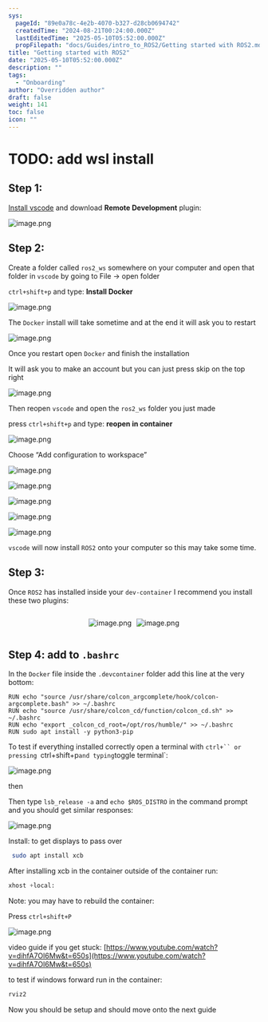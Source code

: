 ```yaml
---
sys:
  pageId: "89e0a78c-4e2b-4070-b327-d28cb0694742"
  createdTime: "2024-08-21T00:24:00.000Z"
  lastEditedTime: "2025-05-10T05:52:00.000Z"
  propFilepath: "docs/Guides/intro_to_ROS2/Getting started with ROS2.md"
title: "Getting started with ROS2"
date: "2025-05-10T05:52:00.000Z"
description: ""
tags:
  - "Onboarding"
author: "Overridden author"
draft: false
weight: 141
toc: false
icon: ""
---
```


# TODO: add wsl install

## Step 1:

[Install vscode](https://code.visualstudio.com/download) and download **Remote Development** plugin:

![image.png](https://prod-files-secure.s3.us-west-2.amazonaws.com/d518164a-d88e-44d1-a4ee-3adb3bd8bce0/efb52993-1881-4a40-b95e-6f020334f022/image.png?X-Amz-Algorithm=AWS4-HMAC-SHA256&X-Amz-Content-Sha256=UNSIGNED-PAYLOAD&X-Amz-Credential=ASIAZI2LB466TV2GFVYR%2F20250601%2Fus-west-2%2Fs3%2Faws4_request&X-Amz-Date=20250601T090820Z&X-Amz-Expires=3600&X-Amz-Security-Token=IQoJb3JpZ2luX2VjEAYaCXVzLXdlc3QtMiJIMEYCIQDrZFkUAv9YGZj8S9ukzZIelsYlFdXPU4MVX7hQbEkwwgIhALSGMCbiNNgzVxh7nVn6h4oZ6o3V5QWibax7jYuVUTLCKogECM%2F%2F%2F%2F%2F%2F%2F%2F%2F%2F%2FwEQABoMNjM3NDIzMTgzODA1IgzT%2BxPYDQsPGwt5lUkq3AO8Mmz78gzbSqbyN94wLXMbEzKpNnT7H2YD2GzGjXDRp3j94YSXFZLir%2BH2mIRm4m80VEylMNcYCIFpp5PapX0wn5I1b%2Fift%2BEAWhe%2Fat%2FmuakiNJ%2B%2FIuw1HJvLeuCb30WnIY5kcVT6IuuI4%2F4O34IRTs6igwl%2BDg4C5RN6B19FccMN8uw1nqRC7fGVftSGvy%2F9%2FwKNTR9BtCbDJ3ltJO22bghwhG2CN02T0S8zQuYpYV4M3DqSjXGsn9jm5c5aSBlJWF9TKfd3KxjRu%2BChVWF%2FN0vQqYsvlcVvayKV18FD3yR6RQqCM6SFI8pCIlI1onPz9Idi4Se5iCdxiXM%2BdCr%2BCnufy4CkwjCFNiC%2FBiMCGT%2BkjTELSSPgVL3%2B4KYluOzsT5NN43TYE6ev9N4DlDrcSOF2N72Z78HpOia7fAhls1uQzqzsPlO7pY6sffI5eC6vd3DbkuJcjAyThJZyjk9g6KaUWo6kR7xUXskc2AT%2BRfrcAa%2BLLgssxtQ3afJIZRJcVxc68T0OV%2FoaH33ghLLZDNoN5q12unrPM9jHaqvmSlDH5FOl0l%2BE8pM36RFIVnC%2FFFFCbGYVjNxVtqVbyFQeDIeBxdVHylgY4SIA5snX46zh7JG2spAW7YTrEDCo2u%2FBBjqkAV1P6I3L%2Fo890qqJO986sqXiRPcpgbdaGQ9G2LqZnDSgBhxV6AxzlPq1qBYd0cJ2vzGYsGdYJEibAFMSU4225GSmpRI6DXf4eiry1WLot1xzzf6UPe%2BnVoSYJdLdXcucEhNK%2BRSbTmoXdo1BD4f4%2FZ%2Fj1eTAHzRIkNsy%2BwApBf26bMM8oTPc%2FG4YCOTy1kewC4FXpUWhu6fdX7zdoVVe3zYVoB5w&X-Amz-Signature=e0495d03cd60279272361465bffc18027be40a24231bd4d7e4eb6f297e319391&X-Amz-SignedHeaders=host&x-id=GetObject)

## Step 2:

Create a folder called `ros2_ws` somewhere on your computer and open that folder in `vscode` by going to File → open folder 

`ctrl+shift+p` and type: **Install Docker**

![image.png](https://prod-files-secure.s3.us-west-2.amazonaws.com/d518164a-d88e-44d1-a4ee-3adb3bd8bce0/2269dc0e-1cd5-47ff-bceb-c04ad9b2eab0/image.png?X-Amz-Algorithm=AWS4-HMAC-SHA256&X-Amz-Content-Sha256=UNSIGNED-PAYLOAD&X-Amz-Credential=ASIAZI2LB466TV2GFVYR%2F20250601%2Fus-west-2%2Fs3%2Faws4_request&X-Amz-Date=20250601T090820Z&X-Amz-Expires=3600&X-Amz-Security-Token=IQoJb3JpZ2luX2VjEAYaCXVzLXdlc3QtMiJIMEYCIQDrZFkUAv9YGZj8S9ukzZIelsYlFdXPU4MVX7hQbEkwwgIhALSGMCbiNNgzVxh7nVn6h4oZ6o3V5QWibax7jYuVUTLCKogECM%2F%2F%2F%2F%2F%2F%2F%2F%2F%2F%2FwEQABoMNjM3NDIzMTgzODA1IgzT%2BxPYDQsPGwt5lUkq3AO8Mmz78gzbSqbyN94wLXMbEzKpNnT7H2YD2GzGjXDRp3j94YSXFZLir%2BH2mIRm4m80VEylMNcYCIFpp5PapX0wn5I1b%2Fift%2BEAWhe%2Fat%2FmuakiNJ%2B%2FIuw1HJvLeuCb30WnIY5kcVT6IuuI4%2F4O34IRTs6igwl%2BDg4C5RN6B19FccMN8uw1nqRC7fGVftSGvy%2F9%2FwKNTR9BtCbDJ3ltJO22bghwhG2CN02T0S8zQuYpYV4M3DqSjXGsn9jm5c5aSBlJWF9TKfd3KxjRu%2BChVWF%2FN0vQqYsvlcVvayKV18FD3yR6RQqCM6SFI8pCIlI1onPz9Idi4Se5iCdxiXM%2BdCr%2BCnufy4CkwjCFNiC%2FBiMCGT%2BkjTELSSPgVL3%2B4KYluOzsT5NN43TYE6ev9N4DlDrcSOF2N72Z78HpOia7fAhls1uQzqzsPlO7pY6sffI5eC6vd3DbkuJcjAyThJZyjk9g6KaUWo6kR7xUXskc2AT%2BRfrcAa%2BLLgssxtQ3afJIZRJcVxc68T0OV%2FoaH33ghLLZDNoN5q12unrPM9jHaqvmSlDH5FOl0l%2BE8pM36RFIVnC%2FFFFCbGYVjNxVtqVbyFQeDIeBxdVHylgY4SIA5snX46zh7JG2spAW7YTrEDCo2u%2FBBjqkAV1P6I3L%2Fo890qqJO986sqXiRPcpgbdaGQ9G2LqZnDSgBhxV6AxzlPq1qBYd0cJ2vzGYsGdYJEibAFMSU4225GSmpRI6DXf4eiry1WLot1xzzf6UPe%2BnVoSYJdLdXcucEhNK%2BRSbTmoXdo1BD4f4%2FZ%2Fj1eTAHzRIkNsy%2BwApBf26bMM8oTPc%2FG4YCOTy1kewC4FXpUWhu6fdX7zdoVVe3zYVoB5w&X-Amz-Signature=9a8285ccaf096b3b27e2717f10ea70f79884a16577f9e035340c2c394155ea71&X-Amz-SignedHeaders=host&x-id=GetObject)

The `Docker` install will take sometime and at the end it will ask you to restart

![image.png](https://prod-files-secure.s3.us-west-2.amazonaws.com/d518164a-d88e-44d1-a4ee-3adb3bd8bce0/ed233f78-be33-4b1f-b89c-9c346c0e961e/image.png?X-Amz-Algorithm=AWS4-HMAC-SHA256&X-Amz-Content-Sha256=UNSIGNED-PAYLOAD&X-Amz-Credential=ASIAZI2LB466TV2GFVYR%2F20250601%2Fus-west-2%2Fs3%2Faws4_request&X-Amz-Date=20250601T090820Z&X-Amz-Expires=3600&X-Amz-Security-Token=IQoJb3JpZ2luX2VjEAYaCXVzLXdlc3QtMiJIMEYCIQDrZFkUAv9YGZj8S9ukzZIelsYlFdXPU4MVX7hQbEkwwgIhALSGMCbiNNgzVxh7nVn6h4oZ6o3V5QWibax7jYuVUTLCKogECM%2F%2F%2F%2F%2F%2F%2F%2F%2F%2F%2FwEQABoMNjM3NDIzMTgzODA1IgzT%2BxPYDQsPGwt5lUkq3AO8Mmz78gzbSqbyN94wLXMbEzKpNnT7H2YD2GzGjXDRp3j94YSXFZLir%2BH2mIRm4m80VEylMNcYCIFpp5PapX0wn5I1b%2Fift%2BEAWhe%2Fat%2FmuakiNJ%2B%2FIuw1HJvLeuCb30WnIY5kcVT6IuuI4%2F4O34IRTs6igwl%2BDg4C5RN6B19FccMN8uw1nqRC7fGVftSGvy%2F9%2FwKNTR9BtCbDJ3ltJO22bghwhG2CN02T0S8zQuYpYV4M3DqSjXGsn9jm5c5aSBlJWF9TKfd3KxjRu%2BChVWF%2FN0vQqYsvlcVvayKV18FD3yR6RQqCM6SFI8pCIlI1onPz9Idi4Se5iCdxiXM%2BdCr%2BCnufy4CkwjCFNiC%2FBiMCGT%2BkjTELSSPgVL3%2B4KYluOzsT5NN43TYE6ev9N4DlDrcSOF2N72Z78HpOia7fAhls1uQzqzsPlO7pY6sffI5eC6vd3DbkuJcjAyThJZyjk9g6KaUWo6kR7xUXskc2AT%2BRfrcAa%2BLLgssxtQ3afJIZRJcVxc68T0OV%2FoaH33ghLLZDNoN5q12unrPM9jHaqvmSlDH5FOl0l%2BE8pM36RFIVnC%2FFFFCbGYVjNxVtqVbyFQeDIeBxdVHylgY4SIA5snX46zh7JG2spAW7YTrEDCo2u%2FBBjqkAV1P6I3L%2Fo890qqJO986sqXiRPcpgbdaGQ9G2LqZnDSgBhxV6AxzlPq1qBYd0cJ2vzGYsGdYJEibAFMSU4225GSmpRI6DXf4eiry1WLot1xzzf6UPe%2BnVoSYJdLdXcucEhNK%2BRSbTmoXdo1BD4f4%2FZ%2Fj1eTAHzRIkNsy%2BwApBf26bMM8oTPc%2FG4YCOTy1kewC4FXpUWhu6fdX7zdoVVe3zYVoB5w&X-Amz-Signature=90afc3fe5cdc971668ec3788cc49ee838eb004f1af108a88f30c76cc7c1d808b&X-Amz-SignedHeaders=host&x-id=GetObject)

Once you restart open `Docker` and finish the installation

It will ask you to make an account but you can just press skip on the top right

![image.png](https://prod-files-secure.s3.us-west-2.amazonaws.com/d518164a-d88e-44d1-a4ee-3adb3bd8bce0/21010ad9-1659-4fd9-9f59-9932a09b2a3d/image.png?X-Amz-Algorithm=AWS4-HMAC-SHA256&X-Amz-Content-Sha256=UNSIGNED-PAYLOAD&X-Amz-Credential=ASIAZI2LB466TV2GFVYR%2F20250601%2Fus-west-2%2Fs3%2Faws4_request&X-Amz-Date=20250601T090820Z&X-Amz-Expires=3600&X-Amz-Security-Token=IQoJb3JpZ2luX2VjEAYaCXVzLXdlc3QtMiJIMEYCIQDrZFkUAv9YGZj8S9ukzZIelsYlFdXPU4MVX7hQbEkwwgIhALSGMCbiNNgzVxh7nVn6h4oZ6o3V5QWibax7jYuVUTLCKogECM%2F%2F%2F%2F%2F%2F%2F%2F%2F%2F%2FwEQABoMNjM3NDIzMTgzODA1IgzT%2BxPYDQsPGwt5lUkq3AO8Mmz78gzbSqbyN94wLXMbEzKpNnT7H2YD2GzGjXDRp3j94YSXFZLir%2BH2mIRm4m80VEylMNcYCIFpp5PapX0wn5I1b%2Fift%2BEAWhe%2Fat%2FmuakiNJ%2B%2FIuw1HJvLeuCb30WnIY5kcVT6IuuI4%2F4O34IRTs6igwl%2BDg4C5RN6B19FccMN8uw1nqRC7fGVftSGvy%2F9%2FwKNTR9BtCbDJ3ltJO22bghwhG2CN02T0S8zQuYpYV4M3DqSjXGsn9jm5c5aSBlJWF9TKfd3KxjRu%2BChVWF%2FN0vQqYsvlcVvayKV18FD3yR6RQqCM6SFI8pCIlI1onPz9Idi4Se5iCdxiXM%2BdCr%2BCnufy4CkwjCFNiC%2FBiMCGT%2BkjTELSSPgVL3%2B4KYluOzsT5NN43TYE6ev9N4DlDrcSOF2N72Z78HpOia7fAhls1uQzqzsPlO7pY6sffI5eC6vd3DbkuJcjAyThJZyjk9g6KaUWo6kR7xUXskc2AT%2BRfrcAa%2BLLgssxtQ3afJIZRJcVxc68T0OV%2FoaH33ghLLZDNoN5q12unrPM9jHaqvmSlDH5FOl0l%2BE8pM36RFIVnC%2FFFFCbGYVjNxVtqVbyFQeDIeBxdVHylgY4SIA5snX46zh7JG2spAW7YTrEDCo2u%2FBBjqkAV1P6I3L%2Fo890qqJO986sqXiRPcpgbdaGQ9G2LqZnDSgBhxV6AxzlPq1qBYd0cJ2vzGYsGdYJEibAFMSU4225GSmpRI6DXf4eiry1WLot1xzzf6UPe%2BnVoSYJdLdXcucEhNK%2BRSbTmoXdo1BD4f4%2FZ%2Fj1eTAHzRIkNsy%2BwApBf26bMM8oTPc%2FG4YCOTy1kewC4FXpUWhu6fdX7zdoVVe3zYVoB5w&X-Amz-Signature=3c3408869f7b3dfe51ee5970cf8d3dfc0996d6977f6c47b1a2b284428ada0fd4&X-Amz-SignedHeaders=host&x-id=GetObject)

Then reopen `vscode` and open the `ros2_ws` folder you just made

press `ctrl+shift+p` and type: **reopen in container**

![image.png](https://prod-files-secure.s3.us-west-2.amazonaws.com/d518164a-d88e-44d1-a4ee-3adb3bd8bce0/4e93b8c2-41ad-488c-8095-c74205196118/image.png?X-Amz-Algorithm=AWS4-HMAC-SHA256&X-Amz-Content-Sha256=UNSIGNED-PAYLOAD&X-Amz-Credential=ASIAZI2LB466TV2GFVYR%2F20250601%2Fus-west-2%2Fs3%2Faws4_request&X-Amz-Date=20250601T090820Z&X-Amz-Expires=3600&X-Amz-Security-Token=IQoJb3JpZ2luX2VjEAYaCXVzLXdlc3QtMiJIMEYCIQDrZFkUAv9YGZj8S9ukzZIelsYlFdXPU4MVX7hQbEkwwgIhALSGMCbiNNgzVxh7nVn6h4oZ6o3V5QWibax7jYuVUTLCKogECM%2F%2F%2F%2F%2F%2F%2F%2F%2F%2F%2FwEQABoMNjM3NDIzMTgzODA1IgzT%2BxPYDQsPGwt5lUkq3AO8Mmz78gzbSqbyN94wLXMbEzKpNnT7H2YD2GzGjXDRp3j94YSXFZLir%2BH2mIRm4m80VEylMNcYCIFpp5PapX0wn5I1b%2Fift%2BEAWhe%2Fat%2FmuakiNJ%2B%2FIuw1HJvLeuCb30WnIY5kcVT6IuuI4%2F4O34IRTs6igwl%2BDg4C5RN6B19FccMN8uw1nqRC7fGVftSGvy%2F9%2FwKNTR9BtCbDJ3ltJO22bghwhG2CN02T0S8zQuYpYV4M3DqSjXGsn9jm5c5aSBlJWF9TKfd3KxjRu%2BChVWF%2FN0vQqYsvlcVvayKV18FD3yR6RQqCM6SFI8pCIlI1onPz9Idi4Se5iCdxiXM%2BdCr%2BCnufy4CkwjCFNiC%2FBiMCGT%2BkjTELSSPgVL3%2B4KYluOzsT5NN43TYE6ev9N4DlDrcSOF2N72Z78HpOia7fAhls1uQzqzsPlO7pY6sffI5eC6vd3DbkuJcjAyThJZyjk9g6KaUWo6kR7xUXskc2AT%2BRfrcAa%2BLLgssxtQ3afJIZRJcVxc68T0OV%2FoaH33ghLLZDNoN5q12unrPM9jHaqvmSlDH5FOl0l%2BE8pM36RFIVnC%2FFFFCbGYVjNxVtqVbyFQeDIeBxdVHylgY4SIA5snX46zh7JG2spAW7YTrEDCo2u%2FBBjqkAV1P6I3L%2Fo890qqJO986sqXiRPcpgbdaGQ9G2LqZnDSgBhxV6AxzlPq1qBYd0cJ2vzGYsGdYJEibAFMSU4225GSmpRI6DXf4eiry1WLot1xzzf6UPe%2BnVoSYJdLdXcucEhNK%2BRSbTmoXdo1BD4f4%2FZ%2Fj1eTAHzRIkNsy%2BwApBf26bMM8oTPc%2FG4YCOTy1kewC4FXpUWhu6fdX7zdoVVe3zYVoB5w&X-Amz-Signature=a0b9add9ae38267330e7e54471f44e73e1cd4e8619ec98c8456a85e39be449f7&X-Amz-SignedHeaders=host&x-id=GetObject)

Choose “Add configuration to workspace”

![image.png](https://prod-files-secure.s3.us-west-2.amazonaws.com/d518164a-d88e-44d1-a4ee-3adb3bd8bce0/9560b282-5060-4989-ba37-97e7b2c22476/image.png?X-Amz-Algorithm=AWS4-HMAC-SHA256&X-Amz-Content-Sha256=UNSIGNED-PAYLOAD&X-Amz-Credential=ASIAZI2LB466TV2GFVYR%2F20250601%2Fus-west-2%2Fs3%2Faws4_request&X-Amz-Date=20250601T090820Z&X-Amz-Expires=3600&X-Amz-Security-Token=IQoJb3JpZ2luX2VjEAYaCXVzLXdlc3QtMiJIMEYCIQDrZFkUAv9YGZj8S9ukzZIelsYlFdXPU4MVX7hQbEkwwgIhALSGMCbiNNgzVxh7nVn6h4oZ6o3V5QWibax7jYuVUTLCKogECM%2F%2F%2F%2F%2F%2F%2F%2F%2F%2F%2FwEQABoMNjM3NDIzMTgzODA1IgzT%2BxPYDQsPGwt5lUkq3AO8Mmz78gzbSqbyN94wLXMbEzKpNnT7H2YD2GzGjXDRp3j94YSXFZLir%2BH2mIRm4m80VEylMNcYCIFpp5PapX0wn5I1b%2Fift%2BEAWhe%2Fat%2FmuakiNJ%2B%2FIuw1HJvLeuCb30WnIY5kcVT6IuuI4%2F4O34IRTs6igwl%2BDg4C5RN6B19FccMN8uw1nqRC7fGVftSGvy%2F9%2FwKNTR9BtCbDJ3ltJO22bghwhG2CN02T0S8zQuYpYV4M3DqSjXGsn9jm5c5aSBlJWF9TKfd3KxjRu%2BChVWF%2FN0vQqYsvlcVvayKV18FD3yR6RQqCM6SFI8pCIlI1onPz9Idi4Se5iCdxiXM%2BdCr%2BCnufy4CkwjCFNiC%2FBiMCGT%2BkjTELSSPgVL3%2B4KYluOzsT5NN43TYE6ev9N4DlDrcSOF2N72Z78HpOia7fAhls1uQzqzsPlO7pY6sffI5eC6vd3DbkuJcjAyThJZyjk9g6KaUWo6kR7xUXskc2AT%2BRfrcAa%2BLLgssxtQ3afJIZRJcVxc68T0OV%2FoaH33ghLLZDNoN5q12unrPM9jHaqvmSlDH5FOl0l%2BE8pM36RFIVnC%2FFFFCbGYVjNxVtqVbyFQeDIeBxdVHylgY4SIA5snX46zh7JG2spAW7YTrEDCo2u%2FBBjqkAV1P6I3L%2Fo890qqJO986sqXiRPcpgbdaGQ9G2LqZnDSgBhxV6AxzlPq1qBYd0cJ2vzGYsGdYJEibAFMSU4225GSmpRI6DXf4eiry1WLot1xzzf6UPe%2BnVoSYJdLdXcucEhNK%2BRSbTmoXdo1BD4f4%2FZ%2Fj1eTAHzRIkNsy%2BwApBf26bMM8oTPc%2FG4YCOTy1kewC4FXpUWhu6fdX7zdoVVe3zYVoB5w&X-Amz-Signature=6a84ef68ac2cd0220b2a1ea35212a48177f5529030ba0b7325314e5a1b5eec82&X-Amz-SignedHeaders=host&x-id=GetObject)

![image.png](https://prod-files-secure.s3.us-west-2.amazonaws.com/d518164a-d88e-44d1-a4ee-3adb3bd8bce0/2ee63f81-886b-48e8-a553-dc6e5eac99e4/image.png?X-Amz-Algorithm=AWS4-HMAC-SHA256&X-Amz-Content-Sha256=UNSIGNED-PAYLOAD&X-Amz-Credential=ASIAZI2LB466TV2GFVYR%2F20250601%2Fus-west-2%2Fs3%2Faws4_request&X-Amz-Date=20250601T090820Z&X-Amz-Expires=3600&X-Amz-Security-Token=IQoJb3JpZ2luX2VjEAYaCXVzLXdlc3QtMiJIMEYCIQDrZFkUAv9YGZj8S9ukzZIelsYlFdXPU4MVX7hQbEkwwgIhALSGMCbiNNgzVxh7nVn6h4oZ6o3V5QWibax7jYuVUTLCKogECM%2F%2F%2F%2F%2F%2F%2F%2F%2F%2F%2FwEQABoMNjM3NDIzMTgzODA1IgzT%2BxPYDQsPGwt5lUkq3AO8Mmz78gzbSqbyN94wLXMbEzKpNnT7H2YD2GzGjXDRp3j94YSXFZLir%2BH2mIRm4m80VEylMNcYCIFpp5PapX0wn5I1b%2Fift%2BEAWhe%2Fat%2FmuakiNJ%2B%2FIuw1HJvLeuCb30WnIY5kcVT6IuuI4%2F4O34IRTs6igwl%2BDg4C5RN6B19FccMN8uw1nqRC7fGVftSGvy%2F9%2FwKNTR9BtCbDJ3ltJO22bghwhG2CN02T0S8zQuYpYV4M3DqSjXGsn9jm5c5aSBlJWF9TKfd3KxjRu%2BChVWF%2FN0vQqYsvlcVvayKV18FD3yR6RQqCM6SFI8pCIlI1onPz9Idi4Se5iCdxiXM%2BdCr%2BCnufy4CkwjCFNiC%2FBiMCGT%2BkjTELSSPgVL3%2B4KYluOzsT5NN43TYE6ev9N4DlDrcSOF2N72Z78HpOia7fAhls1uQzqzsPlO7pY6sffI5eC6vd3DbkuJcjAyThJZyjk9g6KaUWo6kR7xUXskc2AT%2BRfrcAa%2BLLgssxtQ3afJIZRJcVxc68T0OV%2FoaH33ghLLZDNoN5q12unrPM9jHaqvmSlDH5FOl0l%2BE8pM36RFIVnC%2FFFFCbGYVjNxVtqVbyFQeDIeBxdVHylgY4SIA5snX46zh7JG2spAW7YTrEDCo2u%2FBBjqkAV1P6I3L%2Fo890qqJO986sqXiRPcpgbdaGQ9G2LqZnDSgBhxV6AxzlPq1qBYd0cJ2vzGYsGdYJEibAFMSU4225GSmpRI6DXf4eiry1WLot1xzzf6UPe%2BnVoSYJdLdXcucEhNK%2BRSbTmoXdo1BD4f4%2FZ%2Fj1eTAHzRIkNsy%2BwApBf26bMM8oTPc%2FG4YCOTy1kewC4FXpUWhu6fdX7zdoVVe3zYVoB5w&X-Amz-Signature=12b0db22670538a1c0108d533d9aa31e209bb95b1c3211654e172bc19287d5d3&X-Amz-SignedHeaders=host&x-id=GetObject)

![image.png](https://prod-files-secure.s3.us-west-2.amazonaws.com/d518164a-d88e-44d1-a4ee-3adb3bd8bce0/ae1580b2-b048-407e-aed9-b584224a7a04/image.png?X-Amz-Algorithm=AWS4-HMAC-SHA256&X-Amz-Content-Sha256=UNSIGNED-PAYLOAD&X-Amz-Credential=ASIAZI2LB466TV2GFVYR%2F20250601%2Fus-west-2%2Fs3%2Faws4_request&X-Amz-Date=20250601T090820Z&X-Amz-Expires=3600&X-Amz-Security-Token=IQoJb3JpZ2luX2VjEAYaCXVzLXdlc3QtMiJIMEYCIQDrZFkUAv9YGZj8S9ukzZIelsYlFdXPU4MVX7hQbEkwwgIhALSGMCbiNNgzVxh7nVn6h4oZ6o3V5QWibax7jYuVUTLCKogECM%2F%2F%2F%2F%2F%2F%2F%2F%2F%2F%2FwEQABoMNjM3NDIzMTgzODA1IgzT%2BxPYDQsPGwt5lUkq3AO8Mmz78gzbSqbyN94wLXMbEzKpNnT7H2YD2GzGjXDRp3j94YSXFZLir%2BH2mIRm4m80VEylMNcYCIFpp5PapX0wn5I1b%2Fift%2BEAWhe%2Fat%2FmuakiNJ%2B%2FIuw1HJvLeuCb30WnIY5kcVT6IuuI4%2F4O34IRTs6igwl%2BDg4C5RN6B19FccMN8uw1nqRC7fGVftSGvy%2F9%2FwKNTR9BtCbDJ3ltJO22bghwhG2CN02T0S8zQuYpYV4M3DqSjXGsn9jm5c5aSBlJWF9TKfd3KxjRu%2BChVWF%2FN0vQqYsvlcVvayKV18FD3yR6RQqCM6SFI8pCIlI1onPz9Idi4Se5iCdxiXM%2BdCr%2BCnufy4CkwjCFNiC%2FBiMCGT%2BkjTELSSPgVL3%2B4KYluOzsT5NN43TYE6ev9N4DlDrcSOF2N72Z78HpOia7fAhls1uQzqzsPlO7pY6sffI5eC6vd3DbkuJcjAyThJZyjk9g6KaUWo6kR7xUXskc2AT%2BRfrcAa%2BLLgssxtQ3afJIZRJcVxc68T0OV%2FoaH33ghLLZDNoN5q12unrPM9jHaqvmSlDH5FOl0l%2BE8pM36RFIVnC%2FFFFCbGYVjNxVtqVbyFQeDIeBxdVHylgY4SIA5snX46zh7JG2spAW7YTrEDCo2u%2FBBjqkAV1P6I3L%2Fo890qqJO986sqXiRPcpgbdaGQ9G2LqZnDSgBhxV6AxzlPq1qBYd0cJ2vzGYsGdYJEibAFMSU4225GSmpRI6DXf4eiry1WLot1xzzf6UPe%2BnVoSYJdLdXcucEhNK%2BRSbTmoXdo1BD4f4%2FZ%2Fj1eTAHzRIkNsy%2BwApBf26bMM8oTPc%2FG4YCOTy1kewC4FXpUWhu6fdX7zdoVVe3zYVoB5w&X-Amz-Signature=3b9b83f86ad30c9613c921f4f76439d8997e7a011943a98f791c6a920dbb7027&X-Amz-SignedHeaders=host&x-id=GetObject)

![image.png](https://prod-files-secure.s3.us-west-2.amazonaws.com/d518164a-d88e-44d1-a4ee-3adb3bd8bce0/53255b28-f75e-430f-b9e3-c0ac8577e42b/image.png?X-Amz-Algorithm=AWS4-HMAC-SHA256&X-Amz-Content-Sha256=UNSIGNED-PAYLOAD&X-Amz-Credential=ASIAZI2LB466TV2GFVYR%2F20250601%2Fus-west-2%2Fs3%2Faws4_request&X-Amz-Date=20250601T090820Z&X-Amz-Expires=3600&X-Amz-Security-Token=IQoJb3JpZ2luX2VjEAYaCXVzLXdlc3QtMiJIMEYCIQDrZFkUAv9YGZj8S9ukzZIelsYlFdXPU4MVX7hQbEkwwgIhALSGMCbiNNgzVxh7nVn6h4oZ6o3V5QWibax7jYuVUTLCKogECM%2F%2F%2F%2F%2F%2F%2F%2F%2F%2F%2FwEQABoMNjM3NDIzMTgzODA1IgzT%2BxPYDQsPGwt5lUkq3AO8Mmz78gzbSqbyN94wLXMbEzKpNnT7H2YD2GzGjXDRp3j94YSXFZLir%2BH2mIRm4m80VEylMNcYCIFpp5PapX0wn5I1b%2Fift%2BEAWhe%2Fat%2FmuakiNJ%2B%2FIuw1HJvLeuCb30WnIY5kcVT6IuuI4%2F4O34IRTs6igwl%2BDg4C5RN6B19FccMN8uw1nqRC7fGVftSGvy%2F9%2FwKNTR9BtCbDJ3ltJO22bghwhG2CN02T0S8zQuYpYV4M3DqSjXGsn9jm5c5aSBlJWF9TKfd3KxjRu%2BChVWF%2FN0vQqYsvlcVvayKV18FD3yR6RQqCM6SFI8pCIlI1onPz9Idi4Se5iCdxiXM%2BdCr%2BCnufy4CkwjCFNiC%2FBiMCGT%2BkjTELSSPgVL3%2B4KYluOzsT5NN43TYE6ev9N4DlDrcSOF2N72Z78HpOia7fAhls1uQzqzsPlO7pY6sffI5eC6vd3DbkuJcjAyThJZyjk9g6KaUWo6kR7xUXskc2AT%2BRfrcAa%2BLLgssxtQ3afJIZRJcVxc68T0OV%2FoaH33ghLLZDNoN5q12unrPM9jHaqvmSlDH5FOl0l%2BE8pM36RFIVnC%2FFFFCbGYVjNxVtqVbyFQeDIeBxdVHylgY4SIA5snX46zh7JG2spAW7YTrEDCo2u%2FBBjqkAV1P6I3L%2Fo890qqJO986sqXiRPcpgbdaGQ9G2LqZnDSgBhxV6AxzlPq1qBYd0cJ2vzGYsGdYJEibAFMSU4225GSmpRI6DXf4eiry1WLot1xzzf6UPe%2BnVoSYJdLdXcucEhNK%2BRSbTmoXdo1BD4f4%2FZ%2Fj1eTAHzRIkNsy%2BwApBf26bMM8oTPc%2FG4YCOTy1kewC4FXpUWhu6fdX7zdoVVe3zYVoB5w&X-Amz-Signature=a344c749297653207bf866dd4598996914ac040567166fecafd780ecfcd8ef4a&X-Amz-SignedHeaders=host&x-id=GetObject)

![image.png](https://prod-files-secure.s3.us-west-2.amazonaws.com/d518164a-d88e-44d1-a4ee-3adb3bd8bce0/7c562767-5af9-4ffb-97d1-327bcdf4ee00/image.png?X-Amz-Algorithm=AWS4-HMAC-SHA256&X-Amz-Content-Sha256=UNSIGNED-PAYLOAD&X-Amz-Credential=ASIAZI2LB466TV2GFVYR%2F20250601%2Fus-west-2%2Fs3%2Faws4_request&X-Amz-Date=20250601T090820Z&X-Amz-Expires=3600&X-Amz-Security-Token=IQoJb3JpZ2luX2VjEAYaCXVzLXdlc3QtMiJIMEYCIQDrZFkUAv9YGZj8S9ukzZIelsYlFdXPU4MVX7hQbEkwwgIhALSGMCbiNNgzVxh7nVn6h4oZ6o3V5QWibax7jYuVUTLCKogECM%2F%2F%2F%2F%2F%2F%2F%2F%2F%2F%2FwEQABoMNjM3NDIzMTgzODA1IgzT%2BxPYDQsPGwt5lUkq3AO8Mmz78gzbSqbyN94wLXMbEzKpNnT7H2YD2GzGjXDRp3j94YSXFZLir%2BH2mIRm4m80VEylMNcYCIFpp5PapX0wn5I1b%2Fift%2BEAWhe%2Fat%2FmuakiNJ%2B%2FIuw1HJvLeuCb30WnIY5kcVT6IuuI4%2F4O34IRTs6igwl%2BDg4C5RN6B19FccMN8uw1nqRC7fGVftSGvy%2F9%2FwKNTR9BtCbDJ3ltJO22bghwhG2CN02T0S8zQuYpYV4M3DqSjXGsn9jm5c5aSBlJWF9TKfd3KxjRu%2BChVWF%2FN0vQqYsvlcVvayKV18FD3yR6RQqCM6SFI8pCIlI1onPz9Idi4Se5iCdxiXM%2BdCr%2BCnufy4CkwjCFNiC%2FBiMCGT%2BkjTELSSPgVL3%2B4KYluOzsT5NN43TYE6ev9N4DlDrcSOF2N72Z78HpOia7fAhls1uQzqzsPlO7pY6sffI5eC6vd3DbkuJcjAyThJZyjk9g6KaUWo6kR7xUXskc2AT%2BRfrcAa%2BLLgssxtQ3afJIZRJcVxc68T0OV%2FoaH33ghLLZDNoN5q12unrPM9jHaqvmSlDH5FOl0l%2BE8pM36RFIVnC%2FFFFCbGYVjNxVtqVbyFQeDIeBxdVHylgY4SIA5snX46zh7JG2spAW7YTrEDCo2u%2FBBjqkAV1P6I3L%2Fo890qqJO986sqXiRPcpgbdaGQ9G2LqZnDSgBhxV6AxzlPq1qBYd0cJ2vzGYsGdYJEibAFMSU4225GSmpRI6DXf4eiry1WLot1xzzf6UPe%2BnVoSYJdLdXcucEhNK%2BRSbTmoXdo1BD4f4%2FZ%2Fj1eTAHzRIkNsy%2BwApBf26bMM8oTPc%2FG4YCOTy1kewC4FXpUWhu6fdX7zdoVVe3zYVoB5w&X-Amz-Signature=478a769df48e47dbad99b8103f67e169a37ded8182ba696917ba95b85306f65c&X-Amz-SignedHeaders=host&x-id=GetObject)

`vscode` will now install `ROS2` onto your computer so this may take some time.

## Step 3:

Once `ROS2` has installed inside your `dev-container` I recommend you install these two plugins:

<div style="display: flex;flex-direction: row; column-gap:10px; max-width: 630px;justify-content: center;">
<div>

![image.png](https://prod-files-secure.s3.us-west-2.amazonaws.com/d518164a-d88e-44d1-a4ee-3adb3bd8bce0/3fc3d550-5a54-4ba1-ba6b-faa01cdb7369/image.png?X-Amz-Algorithm=AWS4-HMAC-SHA256&X-Amz-Content-Sha256=UNSIGNED-PAYLOAD&X-Amz-Credential=ASIAZI2LB466RB4RXKQ4%2F20250601%2Fus-west-2%2Fs3%2Faws4_request&X-Amz-Date=20250601T090822Z&X-Amz-Expires=3600&X-Amz-Security-Token=IQoJb3JpZ2luX2VjEAUaCXVzLXdlc3QtMiJHMEUCIAirXBIY%2FIGHefsGzMvIpKnHoWJhHApnWnzJCLNb9kOsAiEAliOICHwiCdYxBm%2FoDrlCmKp59N0UDpaojPZYXsW9f1QqiAQIzv%2F%2F%2F%2F%2F%2F%2F%2F%2F%2FARAAGgw2Mzc0MjMxODM4MDUiDNvUcTQ1gfrDDAlRRircA4D6rAuyF83g7iLNsmEv0OtXH8SgwIYjfA0IsLLy6wzw6W8KFOPVDa8MkmFKsvpsaOw%2Fdoeaaj3yuTWJUCtRm2%2FM%2Bi3K551epvxwje8eI0zytPYzx90kNiqooFNBBxHdsIw0FNyTgG3dzu0tfhwVEly5oN2ykhmS04eLXvaQ5msNU1IkBrXZ%2FLoyXh3dMCbcoU3VZqIV03LnganPI9Nrbs7oaUyP%2B32FitjxK6QouMWRAknNQXzZo%2BbqKi4N2sW0Ku3xSXbLFicirXieUizvplq4NiIT5ZkiIhvljsA6AoFFWl%2Fcd9IHtyDsnMFZNqTLkIWwVL0vbFJblaPwSoeyxMAXKeJ5U%2BwqHMQlgRHFqdbBHmMRfwiMvPapIkdYfOjzC2cHf0YGNy8z4ypbjLVCROjYyFb76ZG5X3cjMiA496jDVIiapDKqimwkap4XkKDQmY1Q%2FB9atZIIIcEmaXsJQnlturPf2SmsO2UnXTVh7tsr4YYNcGAT28nK9Pf0JBu2rfbT0T0GL%2FLMBVU2EXxDOLupUyrTxXCWrymmANYHmYWmpdtAVBJsIUjv5VmHxwrlYrjUemNoAXtwx9V%2BccJdELM3mvvD15MtlOXpoNyd6jYTR14qVzSZjEi1DPF0MIu278EGOqUBQAGnhGByX07KaLHRET1eFJHg81DdubPxApFLBEuNUBvNOafJuMK7ToJnGPQ8c2HBnTrCi6VhITVZaG8hYw9c3Qk2%2F%2BbyfqWubpb3BIEd8NcTwkS1E6n2hwzNpxeDAsNHicciqtdkA6Ky%2B2WEdTQP1SGuPIErTlX%2FrHPU73K835qp%2Blav6wDu2%2BBNG9gxoyOnf2SacCc8obV8zGc9zwKjk28%2BN%2ByJ&X-Amz-Signature=a1323dbe21f133105687bc498d3065b58a0cb8d9da15a5e50b3f39c1cb5a10e7&X-Amz-SignedHeaders=host&x-id=GetObject)

</div>
<div>

![image.png](https://prod-files-secure.s3.us-west-2.amazonaws.com/d518164a-d88e-44d1-a4ee-3adb3bd8bce0/d994cc66-13c2-4093-a5a3-f84cf4601a82/image.png?X-Amz-Algorithm=AWS4-HMAC-SHA256&X-Amz-Content-Sha256=UNSIGNED-PAYLOAD&X-Amz-Credential=ASIAZI2LB4667IES4FXB%2F20250601%2Fus-west-2%2Fs3%2Faws4_request&X-Amz-Date=20250601T090822Z&X-Amz-Expires=3600&X-Amz-Security-Token=IQoJb3JpZ2luX2VjEAUaCXVzLXdlc3QtMiJIMEYCIQCZ0NatvaddLFfAf%2BgECDog9qd%2BjmqYdr%2Bjbxm%2BOrX41wIhAPXDYQwuEVZlkn7y6Th9B16fukn7v6fbVxkmGu82I3qiKogECM7%2F%2F%2F%2F%2F%2F%2F%2F%2F%2FwEQABoMNjM3NDIzMTgzODA1IgzdiGr7jKEjI4ayP0wq3AM%2BndbutyzsEXUwtWqIckZeGgwv1UXhavwqJFnAtBYh67iq5smltN9YVQNgSrEITVCaERDZXhH182bhE%2Fxmg2JJxRlWKDUgEwSXEy6wq13Xkx0sMbgyi7Wc05ZVx16mo1GyFNWeJKUCz%2FGElFw2YMA00y91zfJDSoL1vlAyL3SZS4oOJo8T27TYkMTawGwiKIm%2BZgc9mEWIsgJN3OZbG0H2YWt6%2F98Qfj5dT%2F5cTvwoleTG0REEVJ4J2RQEm3eby9JDc5ZLm5tL8bgvdaaBhxCauxGBb0zJ5YELQxwQMHy%2FYSxU74PMzrGgef2UWQkQZPkgoPJOjBHHwVPSD66S97AsH%2Bu9F4qDhhAtpAIdKFmjKRcftKl3ZocgQfn9kWbi2z%2F0IRiwl2SiOnXQT278E7Qz559NnX3akU4XFLXvX9u8HnzvxJBvkDO1HFuC2uRv0W7y7JlmzvycyKBTXByYRLYmzLNBYtNllqUcVxG93Tccuj0zHZC%2BbaJcDIMnYf7KLswD%2B%2B7Ii7HfBkAM1V5xiayVqiNrkgqPI5s0GBcDsMhQ5ze3W92vZkBoJe66itOdaU0B9fiZtrnDaL2wDuI8Tcbht4klBdljMOzBeuGuxSSZgMQufa6BiZ16RPLuBTCuwO%2FBBjqkAVHxjrB2mUvjxigouyySAPdvJTlTlYCL729MyKCYI7rQjJk6iFQAtXBB8JhHGgi6SIZ%2BBn7Xlo0cG%2BPiMg0N%2BrZPt0qQ9FB7PRVT%2Fqyao38hhR36kNlLuzTEGD2IAqZFel%2FHNo8Psdr%2BZjjLH7vAJXUMPyLJA%2FK6IISAvwBskQk8QlSz%2FmwbSSs1OSUz0%2B2P%2F6vQrhJDZgAwcrr5StwbqxCzuJ8J&X-Amz-Signature=276e1b78d46c3c5cbe11942f2c3f6bb1b4d817773476faaeb275922dc85a222d&X-Amz-SignedHeaders=host&x-id=GetObject)

</div>
</div>

## Step 4: add to `.bashrc`

In the `Docker` file inside the `.devcontainer` folder add this line at the very bottom: 

```docker
RUN echo "source /usr/share/colcon_argcomplete/hook/colcon-argcomplete.bash" >> ~/.bashrc
RUN echo "source /usr/share/colcon_cd/function/colcon_cd.sh" >> ~/.bashrc
RUN echo "export _colcon_cd_root=/opt/ros/humble/" >> ~/.bashrc
RUN sudo apt install -y python3-pip 
```

To test if everything installed correctly open a terminal with `ctrl+`` or pressing `ctrl+shift+p` and typing `toggle terminal`:

![image.png](https://prod-files-secure.s3.us-west-2.amazonaws.com/d518164a-d88e-44d1-a4ee-3adb3bd8bce0/6a4943d8-b04e-4c02-9a58-775f3384d1a5/image.png?X-Amz-Algorithm=AWS4-HMAC-SHA256&X-Amz-Content-Sha256=UNSIGNED-PAYLOAD&X-Amz-Credential=ASIAZI2LB466TV2GFVYR%2F20250601%2Fus-west-2%2Fs3%2Faws4_request&X-Amz-Date=20250601T090820Z&X-Amz-Expires=3600&X-Amz-Security-Token=IQoJb3JpZ2luX2VjEAYaCXVzLXdlc3QtMiJIMEYCIQDrZFkUAv9YGZj8S9ukzZIelsYlFdXPU4MVX7hQbEkwwgIhALSGMCbiNNgzVxh7nVn6h4oZ6o3V5QWibax7jYuVUTLCKogECM%2F%2F%2F%2F%2F%2F%2F%2F%2F%2F%2FwEQABoMNjM3NDIzMTgzODA1IgzT%2BxPYDQsPGwt5lUkq3AO8Mmz78gzbSqbyN94wLXMbEzKpNnT7H2YD2GzGjXDRp3j94YSXFZLir%2BH2mIRm4m80VEylMNcYCIFpp5PapX0wn5I1b%2Fift%2BEAWhe%2Fat%2FmuakiNJ%2B%2FIuw1HJvLeuCb30WnIY5kcVT6IuuI4%2F4O34IRTs6igwl%2BDg4C5RN6B19FccMN8uw1nqRC7fGVftSGvy%2F9%2FwKNTR9BtCbDJ3ltJO22bghwhG2CN02T0S8zQuYpYV4M3DqSjXGsn9jm5c5aSBlJWF9TKfd3KxjRu%2BChVWF%2FN0vQqYsvlcVvayKV18FD3yR6RQqCM6SFI8pCIlI1onPz9Idi4Se5iCdxiXM%2BdCr%2BCnufy4CkwjCFNiC%2FBiMCGT%2BkjTELSSPgVL3%2B4KYluOzsT5NN43TYE6ev9N4DlDrcSOF2N72Z78HpOia7fAhls1uQzqzsPlO7pY6sffI5eC6vd3DbkuJcjAyThJZyjk9g6KaUWo6kR7xUXskc2AT%2BRfrcAa%2BLLgssxtQ3afJIZRJcVxc68T0OV%2FoaH33ghLLZDNoN5q12unrPM9jHaqvmSlDH5FOl0l%2BE8pM36RFIVnC%2FFFFCbGYVjNxVtqVbyFQeDIeBxdVHylgY4SIA5snX46zh7JG2spAW7YTrEDCo2u%2FBBjqkAV1P6I3L%2Fo890qqJO986sqXiRPcpgbdaGQ9G2LqZnDSgBhxV6AxzlPq1qBYd0cJ2vzGYsGdYJEibAFMSU4225GSmpRI6DXf4eiry1WLot1xzzf6UPe%2BnVoSYJdLdXcucEhNK%2BRSbTmoXdo1BD4f4%2FZ%2Fj1eTAHzRIkNsy%2BwApBf26bMM8oTPc%2FG4YCOTy1kewC4FXpUWhu6fdX7zdoVVe3zYVoB5w&X-Amz-Signature=98e0444e9495464663b583cb56aa16e7cf14a3cdce85821fdcd975a8b4a1243e&X-Amz-SignedHeaders=host&x-id=GetObject)

then 

Then type `lsb_release -a` and `echo $ROS_DISTRO` in the command prompt and you should get similar responses:

![image.png](https://prod-files-secure.s3.us-west-2.amazonaws.com/d518164a-d88e-44d1-a4ee-3adb3bd8bce0/3e635dec-a805-4e85-8b9e-d000e5b71a4e/image.png?X-Amz-Algorithm=AWS4-HMAC-SHA256&X-Amz-Content-Sha256=UNSIGNED-PAYLOAD&X-Amz-Credential=ASIAZI2LB466TV2GFVYR%2F20250601%2Fus-west-2%2Fs3%2Faws4_request&X-Amz-Date=20250601T090820Z&X-Amz-Expires=3600&X-Amz-Security-Token=IQoJb3JpZ2luX2VjEAYaCXVzLXdlc3QtMiJIMEYCIQDrZFkUAv9YGZj8S9ukzZIelsYlFdXPU4MVX7hQbEkwwgIhALSGMCbiNNgzVxh7nVn6h4oZ6o3V5QWibax7jYuVUTLCKogECM%2F%2F%2F%2F%2F%2F%2F%2F%2F%2F%2FwEQABoMNjM3NDIzMTgzODA1IgzT%2BxPYDQsPGwt5lUkq3AO8Mmz78gzbSqbyN94wLXMbEzKpNnT7H2YD2GzGjXDRp3j94YSXFZLir%2BH2mIRm4m80VEylMNcYCIFpp5PapX0wn5I1b%2Fift%2BEAWhe%2Fat%2FmuakiNJ%2B%2FIuw1HJvLeuCb30WnIY5kcVT6IuuI4%2F4O34IRTs6igwl%2BDg4C5RN6B19FccMN8uw1nqRC7fGVftSGvy%2F9%2FwKNTR9BtCbDJ3ltJO22bghwhG2CN02T0S8zQuYpYV4M3DqSjXGsn9jm5c5aSBlJWF9TKfd3KxjRu%2BChVWF%2FN0vQqYsvlcVvayKV18FD3yR6RQqCM6SFI8pCIlI1onPz9Idi4Se5iCdxiXM%2BdCr%2BCnufy4CkwjCFNiC%2FBiMCGT%2BkjTELSSPgVL3%2B4KYluOzsT5NN43TYE6ev9N4DlDrcSOF2N72Z78HpOia7fAhls1uQzqzsPlO7pY6sffI5eC6vd3DbkuJcjAyThJZyjk9g6KaUWo6kR7xUXskc2AT%2BRfrcAa%2BLLgssxtQ3afJIZRJcVxc68T0OV%2FoaH33ghLLZDNoN5q12unrPM9jHaqvmSlDH5FOl0l%2BE8pM36RFIVnC%2FFFFCbGYVjNxVtqVbyFQeDIeBxdVHylgY4SIA5snX46zh7JG2spAW7YTrEDCo2u%2FBBjqkAV1P6I3L%2Fo890qqJO986sqXiRPcpgbdaGQ9G2LqZnDSgBhxV6AxzlPq1qBYd0cJ2vzGYsGdYJEibAFMSU4225GSmpRI6DXf4eiry1WLot1xzzf6UPe%2BnVoSYJdLdXcucEhNK%2BRSbTmoXdo1BD4f4%2FZ%2Fj1eTAHzRIkNsy%2BwApBf26bMM8oTPc%2FG4YCOTy1kewC4FXpUWhu6fdX7zdoVVe3zYVoB5w&X-Amz-Signature=1aac173242c354ada534c710437d1cfcd79fc5ed48572360297bdb66f6e5dcb9&X-Amz-SignedHeaders=host&x-id=GetObject)

Install:  to get displays to pass over

```bash
 sudo apt install xcb
```

After installing xcb in the container outside of the container run:

```python
xhost +local:
```

Note: you may have to rebuild the container:

Press `ctrl+shift+P`

![image.png](https://prod-files-secure.s3.us-west-2.amazonaws.com/d518164a-d88e-44d1-a4ee-3adb3bd8bce0/6c2be660-2618-4c38-9c26-53554f7a0b7b/image.png?X-Amz-Algorithm=AWS4-HMAC-SHA256&X-Amz-Content-Sha256=UNSIGNED-PAYLOAD&X-Amz-Credential=ASIAZI2LB466TV2GFVYR%2F20250601%2Fus-west-2%2Fs3%2Faws4_request&X-Amz-Date=20250601T090820Z&X-Amz-Expires=3600&X-Amz-Security-Token=IQoJb3JpZ2luX2VjEAYaCXVzLXdlc3QtMiJIMEYCIQDrZFkUAv9YGZj8S9ukzZIelsYlFdXPU4MVX7hQbEkwwgIhALSGMCbiNNgzVxh7nVn6h4oZ6o3V5QWibax7jYuVUTLCKogECM%2F%2F%2F%2F%2F%2F%2F%2F%2F%2F%2FwEQABoMNjM3NDIzMTgzODA1IgzT%2BxPYDQsPGwt5lUkq3AO8Mmz78gzbSqbyN94wLXMbEzKpNnT7H2YD2GzGjXDRp3j94YSXFZLir%2BH2mIRm4m80VEylMNcYCIFpp5PapX0wn5I1b%2Fift%2BEAWhe%2Fat%2FmuakiNJ%2B%2FIuw1HJvLeuCb30WnIY5kcVT6IuuI4%2F4O34IRTs6igwl%2BDg4C5RN6B19FccMN8uw1nqRC7fGVftSGvy%2F9%2FwKNTR9BtCbDJ3ltJO22bghwhG2CN02T0S8zQuYpYV4M3DqSjXGsn9jm5c5aSBlJWF9TKfd3KxjRu%2BChVWF%2FN0vQqYsvlcVvayKV18FD3yR6RQqCM6SFI8pCIlI1onPz9Idi4Se5iCdxiXM%2BdCr%2BCnufy4CkwjCFNiC%2FBiMCGT%2BkjTELSSPgVL3%2B4KYluOzsT5NN43TYE6ev9N4DlDrcSOF2N72Z78HpOia7fAhls1uQzqzsPlO7pY6sffI5eC6vd3DbkuJcjAyThJZyjk9g6KaUWo6kR7xUXskc2AT%2BRfrcAa%2BLLgssxtQ3afJIZRJcVxc68T0OV%2FoaH33ghLLZDNoN5q12unrPM9jHaqvmSlDH5FOl0l%2BE8pM36RFIVnC%2FFFFCbGYVjNxVtqVbyFQeDIeBxdVHylgY4SIA5snX46zh7JG2spAW7YTrEDCo2u%2FBBjqkAV1P6I3L%2Fo890qqJO986sqXiRPcpgbdaGQ9G2LqZnDSgBhxV6AxzlPq1qBYd0cJ2vzGYsGdYJEibAFMSU4225GSmpRI6DXf4eiry1WLot1xzzf6UPe%2BnVoSYJdLdXcucEhNK%2BRSbTmoXdo1BD4f4%2FZ%2Fj1eTAHzRIkNsy%2BwApBf26bMM8oTPc%2FG4YCOTy1kewC4FXpUWhu6fdX7zdoVVe3zYVoB5w&X-Amz-Signature=7431a99554e9692614501219c8ab341b17ab555620847321ef428e168eff080e&X-Amz-SignedHeaders=host&x-id=GetObject)

video guide if you get stuck: [https://www.youtube.com/watch?v=dihfA7Ol6Mw&t=650s](https://www.youtube.com/watch?v=dihfA7Ol6Mw&t=650s)

to test if windows forward run in the container:

```bash
rviz2
```

Now you should be setup and should move onto the next guide 
